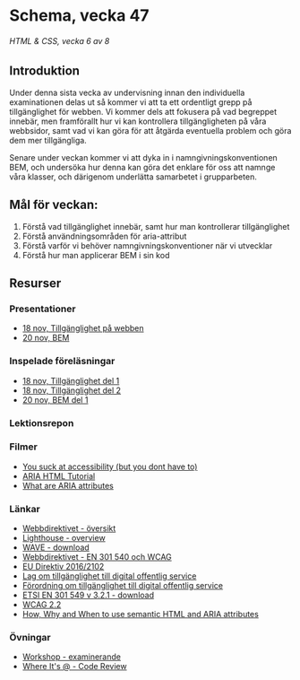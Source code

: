 # Schema, vecka 47
###### HTML & CSS, vecka 6 av 8

## Introduktion

Under denna sista vecka av undervisning innan den individuella examinationen delas ut så kommer vi att ta ett ordentligt grepp på tillgänglighet för webben. Vi kommer dels att fokusera på vad begreppet innebär, men framförallt hur vi kan kontrollera tillgängligheten på våra webbsidor, samt vad vi kan göra för att åtgärda eventuella problem och göra dem mer tillgängliga.

Senare under veckan kommer vi att dyka in i namngivningskonventionen BEM, och undersöka hur denna kan göra det enklare för oss att namnge våra klasser, och därigenom underlätta samarbetet i grupparbeten.

## Mål för veckan:
1. Förstå vad tillgänglighet innebär, samt hur man kontrollerar tillgänglighet
2. Förstå användningsområden för aria-attribut
3. Förstå varför vi behöver namngivningskonventioner när vi utvecklar
4. Förstå hur man applicerar BEM i sin kod


## Resurser

### Presentationer
* [18 nov, Tillgänglighet på webben](https://docs.google.com/presentation/d/1zMcBNJdkG6_VlMgg_S8kIs-4x6Z27YAm/edit?usp=drive_link&ouid=117251319654116712560&rtpof=true&sd=true)
* [20 nov, BEM](https://docs.google.com/presentation/d/1IV6EKydaN0kJaw2sWXneBD_WawYHuLrz/edit?usp=sharing&ouid=117251319654116712560&rtpof=true&sd=true)

### Inspelade föreläsningar
* [18 nov, Tillgänglighet del 1](https://funet.sharepoint.com/:v:/s/FrontendutvecklareYH-Fe24Karlstad-Arvika/EV5gPUGyLRVDsg0oMHDxoKcBoo3Q7UxvFHqh0XWBD-RK0w?e=3tWOBf)
* [18 nov, Tillgänglighet del 2](https://funet.sharepoint.com/:v:/s/FrontendutvecklareYH-Fe24Karlstad-Arvika/ERQP0cRkP6dAjBVghwm4b_YBCrvTbmtB01FtK7SifBO4Ew?e=DYY9bz)
* [20 nov, BEM del 1](https://funet.sharepoint.com/:v:/s/FrontendutvecklareYH-Fe24Karlstad-Arvika/EWhUyKjtWsZGtGgrd2r5pTwBK5B1OykTTYpZmg9-CM9r5A?e=eDp2Gz)


### Lektionsrepon


### Filmer
* [You suck at accessibility (but you dont have to)](https://www.youtube.com/watch?v=1A6SrPwmGpg)
* [ARIA HTML Tutorial](https://www.youtube.com/watch?v=0hqhAIjE_8I)
* [What are ARIA attributes](https://www.youtube.com/watch?v=38JDscMbB4I)

  
### Länkar
* [Webbdirektivet - översikt](https://www.digg.se/webbriktlinjer/lagar-och-krav/dos-lagen-och-diggs-foreskrifter)
* [Lighthouse - overview](https://developer.chrome.com/docs/lighthouse/overview/)
* [WAVE - download](https://chromewebstore.google.com/detail/wave-evaluation-tool/jbbplnpkjmmeebjpijfedlgcdilocofh)
* [Webbdirektivet - EN 301 540 och WCAG](https://www.digg.se/webbriktlinjer/lagar-och-krav/det-har-ar-en-301-549-och-wcag)
* [EU Direktiv 2016/2102](https://eur-lex.europa.eu/legal-content/SV/TXT/?uri=CELEX%3A32016L2102)
* [Lag om tillgänglighet till digital offentlig service](https://www.svenskforfattningssamling.se/doc/20181937.html)
* [Förordning om tillgänglighet till digital offentlig service](https://www.svenskforfattningssamling.se/doc/20181938.html)
* [ETSI EN 301 549 v 3.2.1 - download](https://www.etsi.org/standards/get-standards#page=1&search=ETSI%20EN%20301%20549%20V3.2.1&title=1&etsiNumber=1&content=0&version=1&onApproval=1&published=1&withdrawn=1&historical=0&isCurrent=1&superseded=1&startDate=1988-01-15&endDate=2022-01-31&harmonized=0&keyword=&TB=&stdType=&frequency=&mandate=&collection=&sort=1)
* [WCAG 2.2](https://www.w3.org/TR/WCAG22/)
* [How, Why and When to use semantic HTML and ARIA attributes](https://css-tricks.com/why-how-and-when-to-use-semantic-html-and-aria/)


### Övningar
* [Workshop - examinerande](https://github.com/fu-html-css-fe24/exercise-accessibility-workshop/tree/main)
* [Where It's @ - Code Review](https://github.com/fu-html-css-fe24/exercise-html-BEM)





